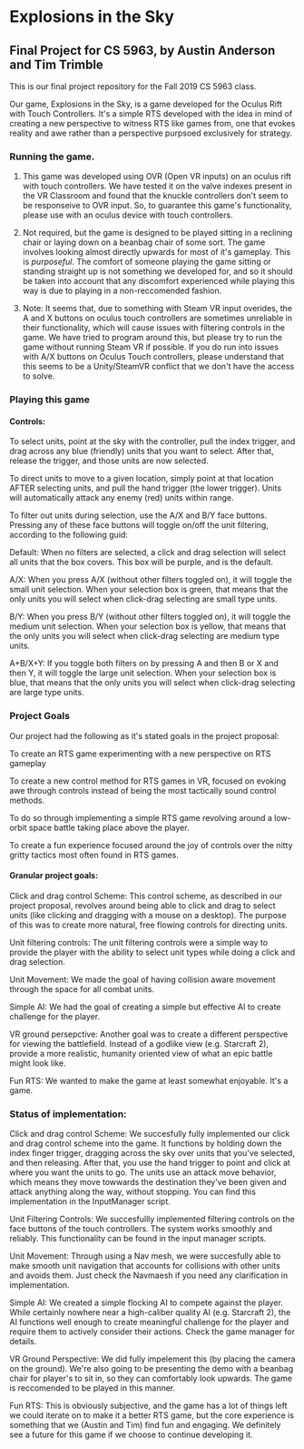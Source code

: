 # Explosions in the Sky
## Final Project for CS 5963, by Austin Anderson and Tim Trimble
This is our final project repository for the Fall 2019 CS 5963 class.

Our game, Explosions in the Sky, is a game developed for the Oculus Rift with Touch Controllers. It's a simple RTS developed with the idea in mind of creating a new perspective to witness RTS like games from, one that evokes reality and awe rather than a perspective purpsoed exclusively for strategy.

### Running the game. ###

1. This game was developed using OVR (Open VR inputs) on an oculus rift with touch controllers. We have tested it on the valve indexes present in the VR Classroom and found that the knuckle controllers don't seem to be responseive to OVR input. So, to guarantee this game's functionality, please use with an oculus device with touch controllers.

2. Not required, but the game is designed to be played sitting in a reclining chair or laying down on a beanbag chair of some sort. The game involves looking almost directly upwards for most of it's gameplay. This is *purposeful*. The comfort of someone playing the game sitting or standing straight up is not something we developed for, and so it should be taken into account that any discomfort experienced while playing this way is due to playing in a non-reccomended fashion.

3. Note: It seems that, due to something with Steam VR input overides, the A and X buttons on oculus touch controllers are sometimes unreliable in their functionality, which will cause issues with filtering controls in the game. We have tried to program around this, but please try to run the game without running Steam VR if possible. If you do run into issues with A/X buttons on Oculus Touch controllers, please understand that this seems to be a Unity/SteamVR conflict that we don't have the access to solve. 

### Playing this game ###

#### Controls: ####

To select units, point at the sky with the controller, pull the index trigger, and drag across any blue (friendly) units that you want to select. After that, release the trigger, and those units are now selected.

To direct units to move to a given location, simply point at that location AFTER selecting units, and pull the hand trigger (the lower trigger). Units will automatically attack any enemy (red) units within range.

To filter out units during selection, use the A/X and B/Y face buttons. Pressing any of these face buttons will toggle on/off the unit filtering, according to the following guid:

Default: When no filters are selected, a click and drag selection will select all units that the box covers. This box will be purple, and is the default. 

A/X: When you press A/X (without other filters toggled on), it will toggle the small unit selection. When your selection box is green, that means that the only units you will select when click-drag selecting are small type units. 

B/Y: When you press B/Y (without other filters toggled on), it will toggle the medium unit selection. When your selection box is yellow, that means that the only units you will select when click-drag selecting are medium type units. 

A+B/X+Y: If you toggle both filters on by pressing A and then B or X and then Y, it will toggle the large unit selection. When your selection box is blue, that means that the only units you will select when click-drag selecting are large type units. 

### Project Goals ###

Our project had the following as it's stated goals in the project proposal:

To create an RTS game experimenting with a new perspective on RTS gameplay

To create a new control method for RTS games in VR, focused on evoking awe through controls instead of being the most tactically sound control methods.

To do so through implementing a simple RTS game revolving around a low-orbit space battle taking place above the player.

To create a fun experience focused around the joy of controls over the nitty gritty tactics most often found in RTS games. 

#### Granular project goals: ####

Click and drag control Scheme:
This control scheme, as described in our project proposal, revolves around being able to click and drag to select units (like clicking and dragging with a mouse on a desktop). The purpose of this was to create more natural, free flowing controls for directing units.

Unit filtering controls:
The unit filtering controls were a simple way to provide the player with the ability to select unit types while doing a click and drag selection.

Unit Movement:
We made the goal of having collision aware movement through the space for all combat units. 

Simple AI: 
We had the goal of creating a simple but effective AI to create challenge for the player.

VR ground persepctive: 
Another goal was to create a different perspective for viewing the battlefield. Instead of a godlike view (e.g. Starcraft 2), provide a more realistic, humanity oriented view of what an epic battle might look like. 

Fun RTS: 
We wanted to make the game at least somewhat enjoyable. It's a game. 

### Status of implementation: ###

Click and drag control Scheme:
We succesfully fully implemented our click and drag control scheme into the game. It functions by holding down the index finger trigger, dragging across the sky over units that you've selected, and then releasing. After that, you use the hand trigger to point and click at where you want the units to go. The units use an attack move behavior, which means they move towwards the destination they've been given and attack anything along the way, without stopping. You can find this implementation in the InputManager script.

Unit Filtering Controls: 
We succesfullly implemented filtering controls on the face buttons of the touch controllers. The system works smoothly and reliably. This functionality can be found in the input manager scripts. 

Unit Movement:
Through using a Nav mesh, we were succesfully able to make smooth unit navigation that accounts for collisions with other units and avoids them. Just check the Navmaesh if you need any clarification in implementation. 

Simple AI: 
We created a simple flocking AI to compete against the player. While certainly nowhere near a high-caliber quality AI (e.g. Starcraft 2), the AI functions well enough to create meaningful challenge for the player and require them to actively consider their actions. Check the game manager for details. 

VR Ground Perspective: 
We did fully impelement this (by placing the camera on the ground). We're also going to be presenting the demo with a beanbag chair for player's to sit in, so they can comfortably look upwards. The game is reccomended to be played in this manner.

Fun RTS:
This is obviously subjective, and the game has a lot of things left we could iterate on to make it a better RTS game, but the core experience is something that we (Austin and Tim) find fun and engaging. We definitely see a future for this game if we choose to continue developing it. 

